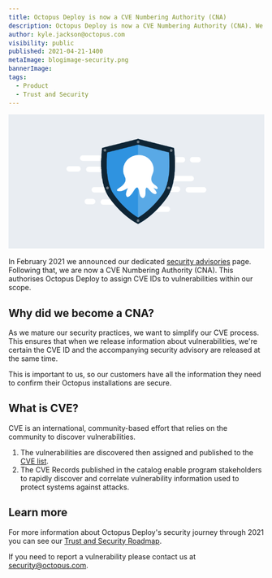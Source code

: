 ```yaml
---
title: Octopus Deploy is now a CVE Numbering Authority (CNA)
description: Octopus Deploy is now a CVE Numbering Authority (CNA). We can assign CVE IDs to vulnerabilities within our scope, and customers can confirm their installations are secure.
author: kyle.jackson@octopus.com
visibility: public
published: 2021-04-21-1400
metaImage: blogimage-security.png
bannerImage: 
tags:
  - Product
  - Trust and Security
---
```


![Octopus on shield to represent security](blogimage-security.png)

In February 2021 we announced our dedicated [security advisories](https://octopus.com/blog/security-advisories) page. Following that, we are now a CVE Numbering Authority (CNA). This authorises Octopus Deploy to assign CVE IDs to vulnerabilities within our scope.

## Why did we become a CNA?

As we mature our security practices, we want to simplify our CVE process.  This ensures that when we release information about vulnerabilities, we're certain the CVE ID and the accompanying security advisory are released at the same time. 

This is important to us, so our customers have all the information they need to confirm their Octopus installations are secure.


## What is CVE?

CVE is an international, community-based effort that relies on the community to discover vulnerabilities.

1. The vulnerabilities are discovered then assigned and published to the [CVE list](https://cve.mitre.org/about/terminology.html). 
1. The CVE Records published in the catalog enable program stakeholders to rapidly discover and correlate vulnerability information used to protect systems against attacks.

## Learn more

For more information about Octopus Deploy's security journey through 2021 you can see our [Trust and Security Roadmap](https://github.com/OctopusDeploy/Issues/issues/6523).

If you need to report a vulnerability please contact us at security@octopus.com.

